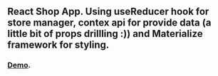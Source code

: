 ## React Shop App.  Using useReducer hook for store manager, contex api for provide data (a little bit of props drillling :)) and Materialize framework for styling.  

 ### [Demo](https://the-lensky.github.io/shop).
